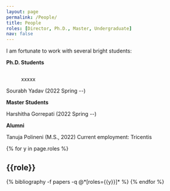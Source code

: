 ```yaml
---
layout: page
permalink: /People/
title: People
roles: [Director, Ph.D., Master, Undergraduate]
nav: false
---
```


I am fortunate to work with several bright students:


**Ph.D. Students**
<div class="row justify-content-md-center">
    <div class="col-sm-9">
        <img class="img-fluid rounded z-depth-1" src="{{ '/assets/img/Sourabh.png' | relative_url }}" alt="" title=""/>
    </div>
</div>

<figure class="figure">
  <src="{{ '/img/Sourabh.png' | relative_url }}" class="figure-img img-fluid rounded" alt="Sourabh">
  <figcaption class="figure-caption">xxxxx</figcaption>
</figure>

Sourabh Yadav (2022 Spring --) 


**Master Students**

Harshitha Gorrepati (2022 Spring --) 


**Alumni**

Tanuja Polineni (M.S., 2022) Current employment: Tricentis

<div class="people">

{% for y in page.roles %}
  <h2 class="roles">{{role}}</h2>
  {% bibliography -f papers -q @*[roles={{y}}]* %}
{% endfor %}

</div>

